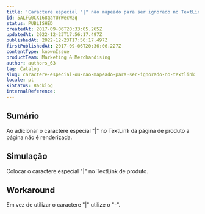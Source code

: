 ```yaml
---
title: 'Caractere especial "|" não mapeado para ser ignorado no TextLink'
id: 5ALFG0CX168qaYUYWecW2q
status: PUBLISHED
createdAt: 2017-09-06T20:33:05.265Z
updatedAt: 2022-12-23T17:56:17.497Z
publishedAt: 2022-12-23T17:56:17.497Z
firstPublishedAt: 2017-09-06T20:36:06.227Z
contentType: knownIssue
productTeam: Marketing & Merchandising
author: authors_63
tag: Catalog
slug: caractere-especial-ou-nao-mapeado-para-ser-ignorado-no-textlink
locale: pt
kiStatus: Backlog
internalReference: 
---
```


## Sumário

Ao adicionar o caractere especial "|" no TextLink da página de produto a página não é renderizada. 

## Simulação

Colocar o caractere especial "|" no TextLink de produto.

## Workaround

Em vez de utilizar o caractere "|" utilize o "-".

